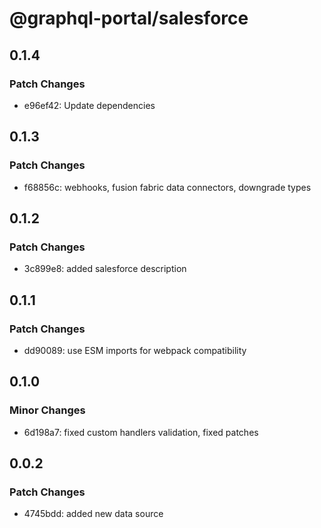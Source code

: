 # @graphql-portal/salesforce

## 0.1.4

### Patch Changes

- e96ef42: Update dependencies

## 0.1.3

### Patch Changes

- f68856c: webhooks, fusion fabric data connectors, downgrade types

## 0.1.2

### Patch Changes

- 3c899e8: added salesforce description

## 0.1.1

### Patch Changes

- dd90089: use ESM imports for webpack compatibility

## 0.1.0

### Minor Changes

- 6d198a7: fixed custom handlers validation, fixed patches

## 0.0.2

### Patch Changes

- 4745bdd: added new data source
